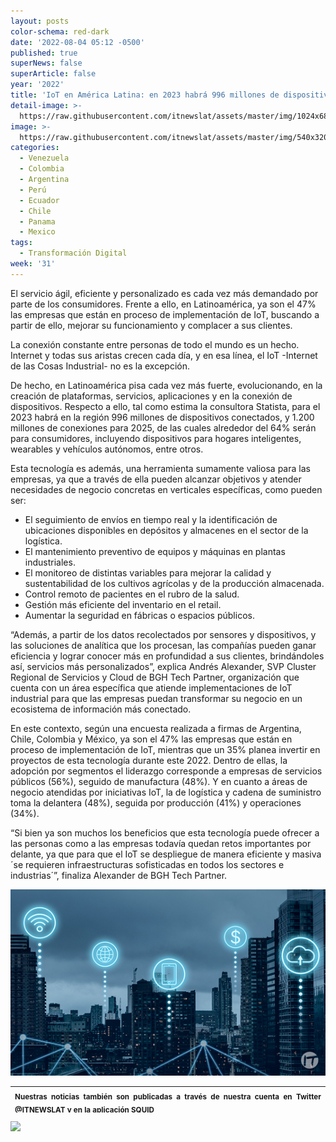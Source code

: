 ```yaml
---
layout: posts
color-schema: red-dark
date: '2022-08-04 05:12 -0500'
published: true
superNews: false
superArticle: false
year: '2022'
title: 'IoT en América Latina: en 2023 habrá 996 millones de dispositivos conectados'
detail-image: >-
  https://raw.githubusercontent.com/itnewslat/assets/master/img/1024x680/ciudades-inteligentes-g.jpg
image: >-
  https://raw.githubusercontent.com/itnewslat/assets/master/img/540x320/ciudades-inteligentes-p.jpg
categories:
  - Venezuela
  - Colombia
  - Argentina
  - Perú
  - Ecuador
  - Chile
  - Panama
  - Mexico
tags:
  - Transformación Digital
week: '31'
---
```

El servicio ágil, eficiente y personalizado es cada vez más demandado por parte de los consumidores. Frente a ello, en Latinoamérica, ya son el 47% las empresas que están en proceso de implementación de IoT, buscando a partir de ello, mejorar su funcionamiento y complacer a sus clientes.

La conexión constante entre personas de todo el mundo es un hecho. Internet y todas sus aristas crecen cada día, y en esa línea, el IoT -Internet de las Cosas Industrial- no es la excepción.
 
De hecho, en Latinoamérica pisa cada vez más fuerte, evolucionando, en la creación de plataformas, servicios, aplicaciones y en la conexión de dispositivos. Respecto a ello, tal como estima la consultora Statista, para el 2023 habrá en la región 996 millones de dispositivos conectados, y 1.200 millones de conexiones para 2025, de las cuales alrededor del 64% serán para consumidores, incluyendo dispositivos para hogares inteligentes, wearables y vehículos autónomos, entre otros.
 
Esta tecnología es además, una herramienta sumamente valiosa para las empresas, ya que a través de ella pueden alcanzar objetivos y atender necesidades de negocio concretas en verticales específicas, como pueden ser:
 
- El seguimiento de envíos en tiempo real y la identificación de ubicaciones disponibles en depósitos y almacenes en el sector de la logística.
- El mantenimiento preventivo de equipos y máquinas en plantas industriales.
- El monitoreo de distintas variables para mejorar la calidad y sustentabilidad de los cultivos agrícolas y de la producción almacenada.
- Control remoto de pacientes en el rubro de la salud.
- Gestión más eficiente del inventario en el retail.
- Aumentar la seguridad en fábricas o espacios públicos.
 
“Además, a partir de los datos recolectados por sensores y dispositivos, y las soluciones de analítica que los procesan, las compañías pueden ganar eficiencia y lograr conocer más en profundidad a sus clientes, brindándoles así, servicios más personalizados”, explica Andrés Alexander, SVP Cluster Regional de Servicios y Cloud de BGH Tech Partner, organización que cuenta con un área específica que atiende implementaciones de IoT industrial para que las empresas puedan transformar su negocio en un ecosistema de información más conectado.
 
En este contexto, según una encuesta realizada a firmas de Argentina, Chile, Colombia y México, ya son el 47% las empresas que están en proceso de implementación de IoT, mientras que un 35% planea invertir en proyectos de esta tecnología durante este 2022. Dentro de ellas, la adopción por segmentos el liderazgo corresponde a empresas de servicios públicos (56%), seguido de manufactura (48%). Y en cuanto a áreas de negocio atendidas por iniciativas IoT, la de logística y cadena de suministro toma la delantera (48%), seguida por producción (41%) y operaciones (34%).
 
“Si bien ya son muchos los beneficios que esta tecnología puede ofrecer a las personas como a las empresas todavía quedan retos importantes por delante, ya que para que el IoT se despliegue de manera eficiente y masiva ´se requieren infraestructuras sofisticadas en todos los sectores e industrias´”, finaliza Alexander de BGH Tech Partner.

![](https://raw.githubusercontent.com/itnewslat/assets/master/img/540x320/ciudades-inteligentes-p.jpg)

<table style="height: 42px;" width="569">
<tbody>
<tr>
<td style="text-align: justify;"><sub><strong>Nuestras noticias también son publicadas a través de nuestra cuenta en Twitter <a href="https://twitter.com/itnewslat?lang=es">@ITNEWSLAT</a> y en la aplicación <a href="https://squidapp.co/en/">SQUID</a></strong></sub></td>
</tr>
</tbody>
</table>

<img src="https://tracker.metricool.com/c3po.jpg?hash=56f88a41e39ab42c063cc51676587a04"/>